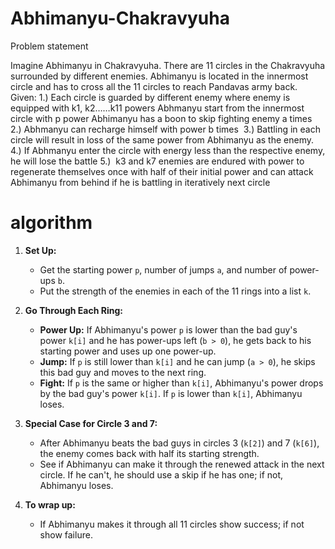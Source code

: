 # Abhimanyu-Chakravyuha

Problem statement

Imagine Abhimanyu in Chakravyuha. There are 11 circles in the Chakravyuha surrounded by different enemies. Abhimanyu is located in the innermost circle and has to cross all the 11 circles to reach Pandavas army back. 
 
Given:
1.) Each circle is guarded by different enemy where enemy is equipped with k1, k2……k11 powers
Abhmanyu start from the innermost circle with p power Abhimanyu has a boon to skip fighting enemy
a times 
2.) Abhmanyu can recharge himself with power b times 
3.) Battling in each circle will result in loss of the same power from Abhimanyu as the enemy. 
4.) If Abhmanyu enter the circle with energy less than the respective enemy, he will lose the battle
5.)  k3 and k7 enemies are endured with power to regenerate themselves once with half of their initial power and can attack Abhimanyu from behind if he is battling in iteratively next circle


# algorithm

1. **Set Up:**
   - Get the starting power `p`, number of jumps `a`, and number of power-ups `b`.
   - Put the strength of the enemies in each of the 11 rings into a list `k`.

2. **Go Through Each Ring:**
   - **Power Up:** If Abhimanyu's power `p` is lower than the bad guy's power `k[i]` and he has power-ups left (`b > 0`), he gets back to his starting power and uses up one power-up.
   - **Jump:** If `p` is still lower than `k[i]` and he can jump (`a > 0`), he skips this bad guy and moves to the next ring.
   - **Fight:** If `p` is the same or higher than `k[i]`, Abhimanyu's power drops by the bad guy's power `k[i]`. If `p` is lower than `k[i]`, Abhimanyu loses.
3. **Special Case for Circle 3 and 7:**
   - After Abhimanyu beats the bad guys in circles 3 (`k[2]`) and 7 (`k[6]`), the enemy comes back with half its starting strength.
   - See if Abhimanyu can make it through the renewed attack in the next circle. If he can't, he should use a skip if he has one; if not, Abhimanyu loses.

4. **To wrap up:**
   - If Abhimanyu makes it through all 11 circles show success; if not show failure.
